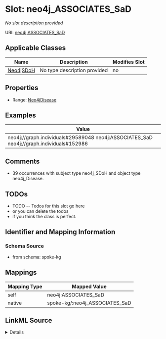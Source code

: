 

# Slot: neo4j_ASSOCIATES_SaD


_No slot description provided_





URI: [neo4j:ASSOCIATES_SaD](neo4j://graph.schema#ASSOCIATES_SaD)



<!-- no inheritance hierarchy -->





## Applicable Classes

| Name | Description | Modifies Slot |
| --- | --- | --- |
| [Neo4jSDoH](../classes/Neo4jSDoH.md) | No type description provided |  no  |







## Properties

* Range: [Neo4jDisease](../classes/Neo4jDisease.md)






## Examples

| Value |
| --- |
| neo4j://graph.individuals#29589048 neo4j:ASSOCIATES_SaD neo4j://graph.individuals#152986 |

## Comments

* 39 occurrences with subject type neo4j_SDoH and object type neo4j_Disease.

## TODOs

* TODO -- Todos for this slot go here
* or you can delete the todos
* if you think the class is perfect.

## Identifier and Mapping Information







### Schema Source


* from schema: spoke-kg




## Mappings

| Mapping Type | Mapped Value |
| ---  | ---  |
| self | neo4j:ASSOCIATES_SaD |
| native | spoke-kg/:neo4j_ASSOCIATES_SaD |




## LinkML Source

<details>
```yaml
name: neo4j_ASSOCIATES_SaD
description: No slot description provided
todos:
- TODO -- Todos for this slot go here
- or you can delete the todos
- if you think the class is perfect.
comments:
- 39 occurrences with subject type neo4j_SDoH and object type neo4j_Disease.
examples:
- value: neo4j://graph.individuals#29589048 neo4j:ASSOCIATES_SaD neo4j://graph.individuals#152986
from_schema: spoke-kg
rank: 1000
slot_uri: neo4j:ASSOCIATES_SaD
alias: neo4j_ASSOCIATES_SaD
domain_of:
- neo4j_SDoH
range: neo4j_Disease

```
</details>